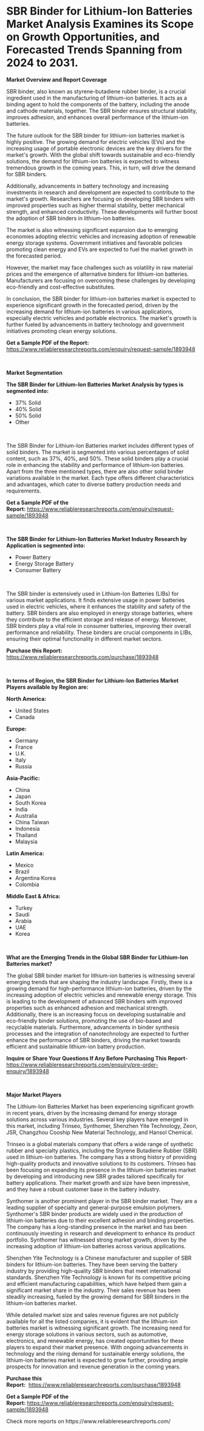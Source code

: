 <p><h1>SBR Binder for Lithium-Ion Batteries Market Analysis Examines its Scope on Growth Opportunities, and Forecasted Trends Spanning from 2024 to 2031.</h1></p><p><strong>Market Overview and Report Coverage</strong></p>
<p><p>SBR binder, also known as styrene-butadiene rubber binder, is a crucial ingredient used in the manufacturing of lithium-ion batteries. It acts as a binding agent to hold the components of the battery, including the anode and cathode materials, together. The SBR binder ensures structural stability, improves adhesion, and enhances overall performance of the lithium-ion batteries.</p><p>The future outlook for the SBR binder for lithium-ion batteries market is highly positive. The growing demand for electric vehicles (EVs) and the increasing usage of portable electronic devices are the key drivers for the market's growth. With the global shift towards sustainable and eco-friendly solutions, the demand for lithium-ion batteries is expected to witness tremendous growth in the coming years. This, in turn, will drive the demand for SBR binders.</p><p>Additionally, advancements in battery technology and increasing investments in research and development are expected to contribute to the market's growth. Researchers are focusing on developing SBR binders with improved properties such as higher thermal stability, better mechanical strength, and enhanced conductivity. These developments will further boost the adoption of SBR binders in lithium-ion batteries.</p><p>The market is also witnessing significant expansion due to emerging economies adopting electric vehicles and increasing adoption of renewable energy storage systems. Government initiatives and favorable policies promoting clean energy and EVs are expected to fuel the market growth in the forecasted period.</p><p>However, the market may face challenges such as volatility in raw material prices and the emergence of alternative binders for lithium-ion batteries. Manufacturers are focusing on overcoming these challenges by developing eco-friendly and cost-effective substitutes.</p><p>In conclusion, the SBR binder for lithium-ion batteries market is expected to experience significant growth in the forecasted period, driven by the increasing demand for lithium-ion batteries in various applications, especially electric vehicles and portable electronics. The market's growth is further fueled by advancements in battery technology and government initiatives promoting clean energy solutions.</p></p>
<p><strong>Get a Sample PDF of the Report:</strong> <a href="https://www.reliableresearchreports.com/enquiry/request-sample/1893948">https://www.reliableresearchreports.com/enquiry/request-sample/1893948</a></p>
<p>&nbsp;</p>
<p><strong>Market Segmentation</strong></p>
<p><strong>The SBR Binder for Lithium-Ion Batteries Market Analysis by types is segmented into:</strong></p>
<p><ul><li>37% Solid</li><li>40% Solid</li><li>50% Solid</li><li>Other</li></ul></p>
<p>&nbsp;</p>
<p><p>The SBR Binder for Lithium-Ion Batteries market includes different types of solid binders. The market is segmented into various percentages of solid content, such as 37%, 40%, and 50%. These solid binders play a crucial role in enhancing the stability and performance of lithium-ion batteries. Apart from the three mentioned types, there are also other solid binder variations available in the market. Each type offers different characteristics and advantages, which cater to diverse battery production needs and requirements.</p></p>
<p><strong>Get a Sample PDF of the Report:</strong>&nbsp;<a href="https://www.reliableresearchreports.com/enquiry/request-sample/1893948">https://www.reliableresearchreports.com/enquiry/request-sample/1893948</a></p>
<p>&nbsp;</p>
<p><strong>The SBR Binder for Lithium-Ion Batteries Market Industry Research by Application is segmented into:</strong></p>
<p><ul><li>Power Battery</li><li>Energy Storage Battery</li><li>Consumer Battery</li></ul></p>
<p>&nbsp;</p>
<p><p>The SBR binder is extensively used in Lithium-Ion Batteries (LIBs) for various market applications. It finds extensive usage in power batteries used in electric vehicles, where it enhances the stability and safety of the battery. SBR binders are also employed in energy storage batteries, where they contribute to the efficient storage and release of energy. Moreover, SBR binders play a vital role in consumer batteries, improving their overall performance and reliability. These binders are crucial components in LIBs, ensuring their optimal functionality in different market sectors.</p></p>
<p><strong>Purchase this Report:</strong>&nbsp; <a href="https://www.reliableresearchreports.com/purchase/1893948">https://www.reliableresearchreports.com/purchase/1893948</a></p>
<p>&nbsp;</p>
<p><strong>In terms of Region, the SBR Binder for Lithium-Ion Batteries Market Players available by Region are:</strong></p>
<p>
    <p> <strong> North America: </strong>
        <ul>
            <li>United States</li>
            <li>Canada</li>
        </ul>
        </p> 
    <p> <strong> Europe: </strong>
        <ul>
            <li>Germany</li>
            <li>France</li>
            <li>U.K.</li>
            <li>Italy</li>
            <li>Russia</li>
        </ul>
        </p> 
    <p> <strong> Asia-Pacific: </strong>
        <ul>
            <li>China</li>
            <li>Japan</li>
            <li>South Korea</li>
            <li>India</li>
            <li>Australia</li>
            <li>China Taiwan</li>
            <li>Indonesia</li>
            <li>Thailand</li>
            <li>Malaysia</li>
        </ul>
        </p> 
    <p> <strong> Latin America: </strong>
        <ul>
            <li>Mexico</li>
            <li>Brazil</li>
            <li>Argentina Korea</li>
            <li>Colombia</li>
        </ul>
        </p> 
    <p> <strong> Middle East & Africa: </strong>
        <ul>
            <li>Turkey</li>
            <li>Saudi</li>
            <li>Arabia</li>
            <li>UAE</li>
            <li>Korea</li>
        </ul>
    </p>
    </p>
<p>&nbsp;</p>
<p><strong>What are the Emerging Trends in the Global SBR Binder for Lithium-Ion Batteries market?</strong></p>
<p><p>The global SBR binder market for lithium-ion batteries is witnessing several emerging trends that are shaping the industry landscape. Firstly, there is a growing demand for high-performance lithium-ion batteries, driven by the increasing adoption of electric vehicles and renewable energy storage. This is leading to the development of advanced SBR binders with improved properties such as enhanced adhesion and mechanical strength. Additionally, there is an increasing focus on developing sustainable and eco-friendly binder solutions, promoting the use of bio-based and recyclable materials. Furthermore, advancements in binder synthesis processes and the integration of nanotechnology are expected to further enhance the performance of SBR binders, driving the market towards efficient and sustainable lithium-ion battery production.</p></p>
<p><strong>Inquire or Share Your Questions If Any Before Purchasing This Report</strong>- <a href="https://www.reliableresearchreports.com/enquiry/pre-order-enquiry/1893948">https://www.reliableresearchreports.com/enquiry/pre-order-enquiry/1893948</a></p>
<p>&nbsp;</p>
<p><strong>Major Market Players</strong></p>
<p><p>The Lithium-Ion Batteries Market has been experiencing significant growth in recent years, driven by the increasing demand for energy storage solutions across various industries. Several key players have emerged in this market, including Trinseo, Synthomer, Shenzhen Yite Technology, Zeon, JSR, Changzhou Cooship New Material Technology, and Hansol Chemical.</p><p>Trinseo is a global materials company that offers a wide range of synthetic rubber and specialty plastics, including the Styrene Butadiene Rubber (SBR) used in lithium-ion batteries. The company has a strong history of providing high-quality products and innovative solutions to its customers. Trinseo has been focusing on expanding its presence in the lithium-ion batteries market by developing and introducing new SBR grades tailored specifically for battery applications. Their market growth and size have been impressive, and they have a robust customer base in the battery industry.</p><p>Synthomer is another prominent player in the SBR binder market. They are a leading supplier of specialty and general-purpose emulsion polymers. Synthomer's SBR binder products are widely used in the production of lithium-ion batteries due to their excellent adhesion and binding properties. The company has a long-standing presence in the market and has been continuously investing in research and development to enhance its product portfolio. Synthomer has witnessed strong market growth, driven by the increasing adoption of lithium-ion batteries across various applications.</p><p>Shenzhen Yite Technology is a Chinese manufacturer and supplier of SBR binders for lithium-ion batteries. They have been serving the battery industry by providing high-quality SBR binders that meet international standards. Shenzhen Yite Technology is known for its competitive pricing and efficient manufacturing capabilities, which have helped them gain a significant market share in the industry. Their sales revenue has been steadily increasing, fueled by the growing demand for SBR binders in the lithium-ion batteries market.</p><p>While detailed market size and sales revenue figures are not publicly available for all the listed companies, it is evident that the lithium-ion batteries market is witnessing significant growth. The increasing need for energy storage solutions in various sectors, such as automotive, electronics, and renewable energy, has created opportunities for these players to expand their market presence. With ongoing advancements in technology and the rising demand for sustainable energy solutions, the lithium-ion batteries market is expected to grow further, providing ample prospects for innovation and revenue generation in the coming years.</p></p>
<p><strong>Purchase this Report:</strong>&nbsp;&nbsp;<a href="https://www.reliableresearchreports.com/purchase/1893948">https://www.reliableresearchreports.com/purchase/1893948</a></p>
<p></p>
<p><strong>Get a Sample PDF of the Report:</strong>&nbsp;<a href="https://www.reliableresearchreports.com/enquiry/request-sample/1893948">https://www.reliableresearchreports.com/enquiry/request-sample/1893948</a></p>
<p>Check more reports on https://www.reliableresearchreports.com/</p>